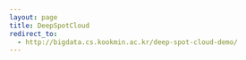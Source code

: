 ```yaml
---
layout: page
title: DeepSpotCloud
redirect_to:
  - http://bigdata.cs.kookmin.ac.kr/deep-spot-cloud-demo/
---
```

